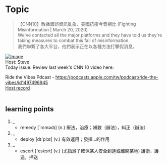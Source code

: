 # Topic

> 【CNN10】散播錯誤資訊亂象、美國抗疫今昔相比 (Fighting Misinformation | March 20, 2020) <br>
> We've contacted all the major platforms and they have told us they're taking measures to combat this fall of misinformation. <br>
> 我們聯繫了各大平台，他們表示正在以各種方法打擊假消息。 <br>

[![Image](https://cdn.voicetube.com/assets/thumbnails/JW1xQiFqTtQ.jpg)](https://www.youtube.com/embed/JW1xQiFqTtQ?rel=0&showinfo=0&cc_load_policy=0&controls=1&autoplay=1&iv_load_policy=3&playsinline=1&wmode=transparent&start=273&end=281&enablejsapi=1&origin=https://tw.voicetube.com&widgetid=1)<br>
Host: Steve 
<br>Today issue: Review last week's CNN 10 video here: 

Ride the Vibes Pdcast - https://podcasts.apple.com/tw/podcast/ride-the-vibes/id1497496945
<br>
[Host record](https://cdn.voicetube.com/tmp/everyday_records/stephen_vt_44701/4117.mp3)
<br><br>
## learning points
1. _
	* remedy [ˋrɛmədɪ] (n.) 療法，治療；補救（辦法），糾正（辦法）
2. _
	* deploy [dɪˋplɔɪ] (v.) 有效運用；發揮…的作用
3. _
	* escort [ˋɛskɔrt] (v.) (尤指爲了確保某人安全到達或離開某地) 護衛，護送，押送
